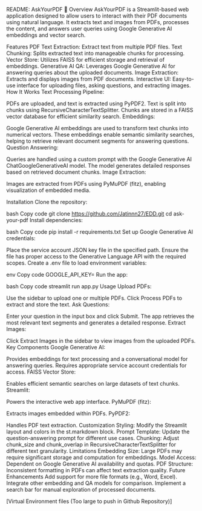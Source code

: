 README: AskYourPDF 💬
Overview
AskYourPDF is a Streamlit-based web application designed to allow users to interact with their PDF documents using natural language. It extracts text and images from PDFs, processes the content, and answers user queries using Google Generative AI embeddings and vector search.

Features
PDF Text Extraction: Extract text from multiple PDF files.
Text Chunking: Splits extracted text into manageable chunks for processing.
Vector Store: Utilizes FAISS for efficient storage and retrieval of embeddings.
Generative AI QA: Leverages Google Generative AI for answering queries about the uploaded documents.
Image Extraction: Extracts and displays images from PDF documents.
Interactive UI: Easy-to-use interface for uploading files, asking questions, and extracting images.
How It Works
Text Processing Pipeline:

PDFs are uploaded, and text is extracted using PyPDF2.
Text is split into chunks using RecursiveCharacterTextSplitter.
Chunks are stored in a FAISS vector database for efficient similarity search.
Embeddings:

Google Generative AI embeddings are used to transform text chunks into numerical vectors.
These embeddings enable semantic similarity searches, helping to retrieve relevant document segments for answering questions.
Question Answering:

Queries are handled using a custom prompt with the Google Generative AI ChatGoogleGenerativeAI model.
The model generates detailed responses based on retrieved document chunks.
Image Extraction:

Images are extracted from PDFs using PyMuPDF (fitz), enabling visualization of embedded media.

Installation
Clone the repository:

bash
Copy code
git clone https://github.com/Jatinnn27/EDD.git
cd ask-your-pdf
Install dependencies:

bash
Copy code
pip install -r requirements.txt
Set up Google Generative AI credentials:

Place the service account JSON key file in the specified path.
Ensure the file has proper access to the Generative Language API with the required scopes.
Create a .env file to load environment variables:

env
Copy code
GOOGLE_API_KEY=<Your Google API Key>
Run the app:

bash
Copy code
streamlit run app.py
Usage
Upload PDFs:

Use the sidebar to upload one or multiple PDFs.
Click Process PDFs to extract and store the text.
Ask Questions:

Enter your question in the input box and click Submit.
The app retrieves the most relevant text segments and generates a detailed response.
Extract Images:

Click Extract Images in the sidebar to view images from the uploaded PDFs.
Key Components
Google Generative AI:

Provides embeddings for text processing and a conversational model for answering queries.
Requires appropriate service account credentials for access.
FAISS Vector Store:

Enables efficient semantic searches on large datasets of text chunks.
Streamlit:

Powers the interactive web app interface.
PyMuPDF (fitz):

Extracts images embedded within PDFs.
PyPDF2:

Handles PDF text extraction.
Customization
Styling: Modify the Streamlit layout and colors in the st.markdown block.
Prompt Template: Update the question-answering prompt for different use cases.
Chunking: Adjust chunk_size and chunk_overlap in RecursiveCharacterTextSplitter for different text granularity.
Limitations
Embedding Size: Large PDFs may require significant storage and computation for embeddings.
Model Access: Dependent on Google Generative AI availability and quotas.
PDF Structure: Inconsistent formatting in PDFs can affect text extraction quality.
Future Enhancements
Add support for more file formats (e.g., Word, Excel).
Integrate other embedding and QA models for comparison.
Implement a search bar for manual exploration of processed documents.

[Virtual Environment files (Too large to push in Github Repository)]
